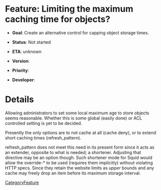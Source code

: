 # Feature: Limiting the maximum caching time for objects?

  - **Goal**: Create an alternative control for capping object storage
    times.

  - **Status**: Not started

  - **ETA**: unknown

  - **Version**:

  - **Priority**:

  - **Developer**:

# Details

Allowing administrators to set some local maximum age to store objects
seems reasonable. Whether this is some global (easily done) or ACL
controlled setting is yet to be decided.

Presently the only options are to not cache at all (cache deny), or to
extend short caching times (refresh\_pattern).

refresh\_pattern does not meet this need in its present form since it
acts as an extender, opposite to what is needed; a shortener. Adjusting
that directive may be an option though. Such shortener mode for Squid
would allow the override-\* to be used (requires them implicitly)
without violating HTTP specs. Since they retain the website limits as
*upper* bounds and any cache may freely drop an item before its maximum
storage interval.

[CategoryFeature](https://wiki.squid-cache.org/Features/MaxObjectAge/CategoryFeature#)
